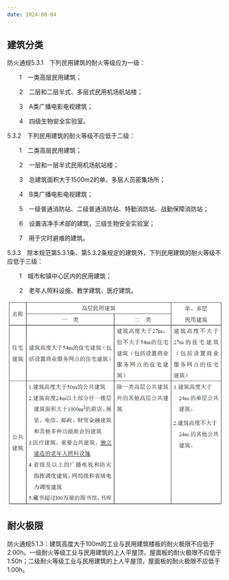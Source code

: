 ```yaml
---
date: 2024-08-04
---
```


## 建筑分类

防火通规5.3.1  下列民用建筑的耐火等级应为一级：

    1  一类高层民用建筑；

    2  二层和二层半式、多层式民用机场航站楼；

    3  A类广播电影电视建筑；

    4  四级生物安全实验室。

5.3.2  下列民用建筑的耐火等级不应低于二级：

    1  二类高层民用建筑；

    2  一层和一层半式民用机场航站楼；

    3  总建筑面积大于1500m2的单、多层人员密集场所；

    4  B类广播电影电视建筑；

    5  一级普通消防站、二级普通消防站、特勤消防站、战勤保障消防站；

    6  设置洁净手术部的建筑，三级生物安全实验室；

    7  用于灾时避难的建筑。

5.3.3  除本规范第5.3.1条、第5.3.2条规定的建筑外，下列民用建筑的耐火等级不应低于三级：

    1  城市和镇中心区内的民用建筑；

    2  老年人照料设施、教学建筑、医疗建筑。

![img](./%E9%98%B2%E7%81%AB.assets/5523232_30fcdf0022704557abde373fc2bf7348.jpg)

## 耐火极限

防火通规5.1.3：建筑高度大于100m的工业与民用建筑楼板的耐火极限不应低于2.00h。一级耐火等级工业与民用建筑的上人平屋顶，屋面板的耐火极限不应低于1.50h；二级耐火等级工业与民用建筑的上人平屋顶，屋面板的耐火极限不应低于1.00h。



